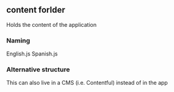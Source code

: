 ## content forlder

Holds the content of the application

### Naming

English.js
Spanish.js

### Alternative structure

This can also live in a CMS (i.e. Contentful) instead of in the app
